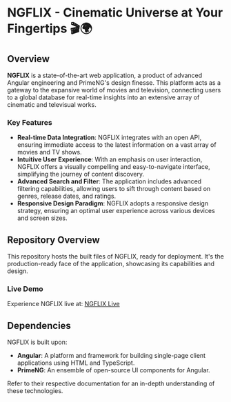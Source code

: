 
# NGFLIX - Cinematic Universe at Your Fingertips 🎬🌍

## Overview
**NGFLIX** is a state-of-the-art web application, a product of advanced Angular engineering and PrimeNG's design finesse. This platform acts as a gateway to the expansive world of movies and television, connecting users to a global database for real-time insights into an extensive array of cinematic and televisual works.

### Key Features
- **Real-time Data Integration**: NGFLIX integrates with an open API, ensuring immediate access to the latest information on a vast array of movies and TV shows.
- **Intuitive User Experience**: With an emphasis on user interaction, NGFLIX offers a visually compelling and easy-to-navigate interface, simplifying the journey of content discovery.
- **Advanced Search and Filter**: The application includes advanced filtering capabilities, allowing users to sift through content based on genres, release dates, and ratings.
- **Responsive Design Paradigm**: NGFLIX adopts a responsive design strategy, ensuring an optimal user experience across various devices and screen sizes.

## Repository Overview
This repository hosts the built files of NGFLIX, ready for deployment. It's the production-ready face of the application, showcasing its capabilities and design.

### Live Demo
Experience NGFLIX live at: [NGFLIX Live](https://jzilla808.github.io/ngFlixDeploy/)

## Dependencies
NGFLIX is built upon:
- **Angular**: A platform and framework for building single-page client applications using HTML and TypeScript.
- **PrimeNG**: An ensemble of open-source UI components for Angular.

Refer to their respective documentation for an in-depth understanding of these technologies.

